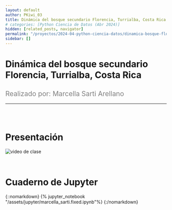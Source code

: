 ```yaml
---
layout: default
author: PKiwi_03
title: Dinámica del bosque secundario Florencia, Turrialba, Costa Rica
# categories: [Python Ciencia de Datos (Abr 2024)]
hidden: [related_posts, navigator]
permalink: "/proyectos/2024-04-python-ciencia-datos/dinamica-bosque-florencia.html"
sidebar: []
---
```


# Dinámica del bosque secundario Florencia, Turrialba, Costa Rica
<h2 style="color: gray; font-weight: normal;">
Realizado por: Marcella Sarti Arellano
</h2>

---

<br><br>

# Presentación

![video de clase](https://youtu.be/pPjo1jyFyRU?si=-A-qGFf2S9OLtMeM)

<br>

# Cuaderno de Jupyter

{::nomarkdown}
{% jupyter_notebook "/assets/jupyter/marcella_sarti.fixed.ipynb"%}
{:/nomarkdown}